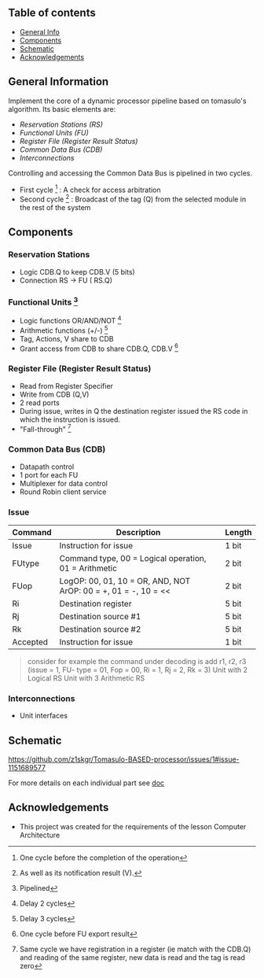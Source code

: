 

## Table of contents
* [General Info](#general-information)
* [Components](#components)
* [Schematic](#schematic)
* [Acknowledgements](#acknowledgements)


## General Information
Implement the core of a dynamic processor pipeline based on tomasulo's algorithm.
Its basic elements are: 

* _Reservation Stations (RS)_
* _Functional Units (FU)_
* _Register File (Register Result Status)_
* _Common Data Bus (CDB)_
* _Interconnections_

Controlling and accessing the Common Data Bus is pipelined in two cycles. 
* First cycle [^1]  : A check for access arbitration 
* Second cycle [^2] :  Broadcast of the tag (Q) from the selected module in the rest of the system


## Components
### Reservation Stations 
* Logic CDB.Q to keep CDB.V (5 bits)
* Connection RS -> FU ( RS.Q)

### Functional Units [^5]
* Logic functions OR/AND/NOT [^3] 
* Arithmetic functions (+/-) [^4]
* Tag, Actions, V share to CDB
* Grant access from CDB to share CDB.Q, CDB.V [^6]



### Register File (Register Result Status)
* Read from Register Specifier
* Write from CDB (Q,V)
* 2 read ports
* During issue, writes in Q the destination register issued the RS code in which the instruction is issued. 
* "Fall-through" [^7]

### Common Data Bus (CDB)
* Datapath control
* 1 port for each FU 
* Multiplexer for data control
* Round Robin client service

### Issue
| Command | Description | Length |
| --- | --- | --- |
| Issue | Instruction for issue | 1 bit |
| FUtype | Command type, 00 = Logical operation, 01 = Arithmetic | 2 bit |
| FUop| LogOP: 00, 01, 10 = OR, AND, NOT <br>ArOP: 00 = +, 01 = -, 10 = <<  | 2 bit |
| Ri| Destination register   | 5 bit |
| Rj| Destination source #1 | 5 bit |
| Rk| Destination source #2 | 5 bit |
| Accepted| Instruction for issue | 1 bit |






> consider for example the command under decoding is add r1, r2, r3 (issue = 1, FU-
type = 01, Fop = 00, Ri = 1, Rj = 2, Rk = 3)
> Unit with 2 Logical RS 
> Unit with 3 Arithmetic RS

### Interconnections
* Unit interfaces

## Schematic
https://github.com/z1skgr/Tomasulo-BASED-processor/issues/1#issue-1151689577 <br>

For more details on each individual part see [doc](1/doc)



## Acknowledgements
* This project was created for the requirements of the lesson Computer Architecture



[^1]: One cycle before the completion of the operation
[^2]: As well as its notification result (V).
[^3]: Delay 2 cycles
[^4]:  Delay 3 cycles
[^5]: Pipelined
[^6]: One cycle before FU export result
[^7]: Same cycle we have registration in a register (ie match with the CDB.Q) and reading of the same register, new data is read and the tag is read zero
